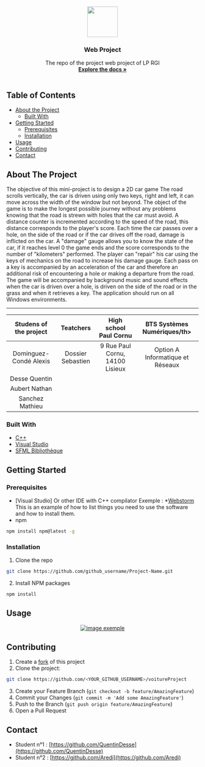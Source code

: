 <!-- Web project -->
<!--
*** I'm using markdown "reference style" links for readability.
*** Reference links are enclosed in brackets [ ] instead of parentheses ( ).
*** See the bottom of this document for the declaration of the reference variables
*** for contributors-url, forks-url, etc. This is an optional, concise syntax you may use.
*** https://www.markdownguide.org/basic-syntax/#reference-style-links
-->
<!-- [![Contributors][contributors-shield]][contributors-url]
[![Forks][forks-shield]][forks-url]
[![Stargazers][stars-shield]][stars-url]
[![Issues][issues-shield]][issues-url]
[![MIT License][license-shield]][license-url]
[![LinkedIn][linkedin-shield]][linkedin-url]-->



<!-- PROJECT flask -->
<br />
<p align="center">
  <a href="https://github.com/QuentinDesse/Domotique">
    <img src="exemple.png" width="80" height="80">
  </a>

  <h3 align="center">Web Project</h3>

  <p align="center">
  The repo of the project web project of LP RGI
    <br />
    <a href="https://www.delahayeyourself.info/projects/chinook/"><strong>Explore the docs »</strong></a>
    <br />
    <br />
  </p>
</p>



<!-- TABLE OF CONTENTS -->
## Table of Contents

* [About the Project](#about-the-project)
  * [Built With](#built-with)
* [Getting Started](#getting-started)
  * [Prerequisites](#prerequisites)
  * [Installation](#installation)
* [Usage](#usage)
* [Contributing](#contributing)
* [Contact](#contact)



<!-- ABOUT THE PROJECT -->
## About The Project

The objective of this mini-project is to design a 2D car game
The road scrolls vertically, the car is driven using only two keys, right and left, it can move across the width of the window but not beyond.
The object of the game is to make the longest possible journey without any problems knowing that the road is strewn with holes that the car must avoid.
A distance counter is incremented according to the speed of the road, this distance corresponds to the player's score.
Each time the car passes over a hole, on the side of the road or if the car drives off the road, damage is inflicted on the car.
A "damage" gauge allows you to know the state of the car, if it reaches level 0 the game ends and the score corresponds to the number of "kilometers" performed.
The player can "repair" his car using the keys of mechanics on the road to increase his damage gauge.
Each pass on a key is accompanied by an acceleration of the car and therefore an additional risk of encountering a hole or making a departure from the road.
The game will be accompanied by background music and sound effects when the car is driven over a hole, is driven on the side of the road or in the grass and when it retrieves a key.
The application should run on all Windows environments.


------------------------------------------------
<table>
    <thead>
        <tr>
            <th align="center">Studens of the project</th>
            <th align="center">Teatchers</th>
            <th align="center">High school Paul Cornu</th>
            <th align="center">BTS Systèmes Numériques/th>
        </tr>
    </thead>
    <tbody>
        <tr>
            <td align="center">Dominguez-Condé Alexis</td>
            <td align="center">Dossier Sebastien</td>
            <td align="center">9 Rue Paul Cornu, 14100 Lisieux</td>
            <td align="center">Option A Informatique et Réseaux</td>
        </tr>
        <tr>
            <td align="center">Desse Quentin</td>
            <td align="center"></td>
            <td align="center"></td>
            <td align="center"></td>
        </tr>
        <tr>
            <td align="center">Aubert Nathan</td>
            <td align="center"></td>
            <td align="center"></td>
            <td align="center"></td>
        </tr>
      <tr>
            <td align="center">Sanchez Mathieu</td>
            <td align="center"></td>
            <td align="center"></td>
            <td align="center"></td>
        </tr>
    </tbody>
</table>

### Built With

* [C++](https://fr.wikipedia.org/wiki/C%2B%2B)
* [Visual Studio](https://visualstudio.microsoft.com/fr/)
* [SFML Bibliothèque](https://www.sfml-dev.org/index-fr.php)



<!-- GETTING STARTED -->
## Getting Started
### Prerequisites

* [Visual Studio] Or other IDE with C++ compilator
Exemple : *[Webstorm](https://www.jetbrains.com/fr-fr/webstorm/)
This is an example of how to list things you need to use the software and how to install them.
* npm
```sh
npm install npm@latest -g
```

### Installation
 
1. Clone the repo
```sh
git clone https://github.com/github_username/Project-Name.git
```
2. Install NPM packages
```sh
npm install
```



<!-- USAGE EXAMPLES -->
## Usage
<p align="center">
  <a href="#">
    <img src="exemple.png" alt="image exemple">
    <a>
  </p>


<!-- CONTRIBUTING -->
## Contributing

1. Create a [fork](https://help.github.com/en/github/getting-started-with-github/fork-a-repo) of this project
2. Clone the project:
```sh
git clone https://github.com/<YOUR_GITHUB_USERNAME>/voitureProject
```
3. Create your Feature Branch (`git checkout -b feature/AmazingFeature`)
4. Commit your Changes (`git commit -m 'Add some AmazingFeature'`)
5. Push to the Branch (`git push origin feature/AmazingFeature`)
6. Open a Pull Request

<!-- CONTACT -->
## Contact
* Student n°1 : [https://github.com/QuentinDesse](https://github.com/QuentinDesse)
* Student n°2 : [https://github.com/Aredi](https://github.com/Aredi)


<!-- MARKDOWN LINKS & IMAGES -->
<!-- https://www.markdownguide.org/basic-syntax/#reference-style-links -->
[contributors-shield]: https://img.shields.io/github/contributors/othneildrew/Best-README-Template.svg?style=flat-square
[contributors-url]: https://github.com/othneildrew/Best-README-Template/graphs/contributors
[forks-shield]: https://img.shields.io/github/forks/othneildrew/Best-README-Template.svg?style=flat-square
[forks-url]: https://github.com/othneildrew/Best-README-Template/network/members
[stars-shield]: https://img.shields.io/github/stars/othneildrew/Best-README-Template.svg?style=flat-square
[stars-url]: https://github.com/othneildrew/Best-README-Template/stargazers
[issues-shield]: https://img.shields.io/github/issues/othneildrew/Best-README-Template.svg?style=flat-square
[issues-url]: https://github.com/othneildrew/Best-README-Template/issues
[license-shield]: https://img.shields.io/github/license/othneildrew/Best-README-Template.svg?style=flat-square
[license-url]: https://github.com/othneildrew/Best-README-Template/blob/master/LICENSE.txt
[linkedin-shield]: https://img.shields.io/badge/-LinkedIn-black.svg?style=flat-square&logo=linkedin&colorB=555
[linkedin-url]: https://linkedin.com/in/othneildrew
[product-screenshot]: images/screenshot.png
